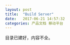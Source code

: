 ```yaml
---
layout: post
title:  "Build Server"
date:   2017-06-21 14:57:32
categories: 产品文档 移动平台
---
```


目录已建好，内容不全。
